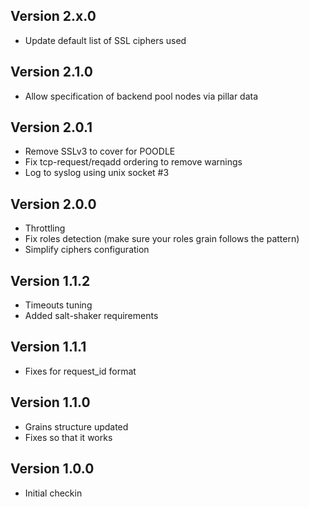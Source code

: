 ## Version 2.x.0

* Update default list of SSL ciphers used

## Version 2.1.0

* Allow specification of backend pool nodes via pillar data

## Version 2.0.1

* Remove SSLv3 to cover for POODLE
* Fix tcp-request/reqadd ordering to remove warnings
* Log to syslog using unix socket #3

## Version 2.0.0

* Throttling
* Fix roles detection (make sure your roles grain follows the pattern)
* Simplify ciphers configuration

## Version 1.1.2

* Timeouts tuning
* Added salt-shaker requirements

## Version 1.1.1

* Fixes for request_id format

## Version 1.1.0

* Grains structure updated
* Fixes so that it works

## Version 1.0.0

* Initial checkin

